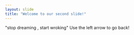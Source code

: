 ```yaml
---
layout: slide
title: "Welcome to our second slide!"
---
```

"stop dreaming , start wroking"
Use the left arrow to go back!

